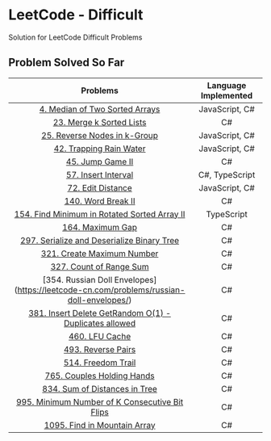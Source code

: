 # LeetCode - Difficult

Solution for LeetCode Difficult Problems

## Problem Solved So Far

|                                                                 Problems                                                                  | Language Implemented |
| :---------------------------------------------------------------------------------------------------------------------------------------: | :------------------: |
|                      [4. Median of Two Sorted Arrays](https://leetcode-cn.com/problems/median-of-two-sorted-arrays/)                      |    JavaScript, C#    |
|                            [23. Merge k Sorted Lists](https://leetcode-cn.com/problems/merge-k-sorted-lists/)                             |          C#          |
|                        [25. Reverse Nodes in k-Group](https://leetcode-cn.com/problems/reverse-nodes-in-k-group/)                         |    JavaScript, C#    |
|                             [42. Trapping Rain Water](https://leetcode-cn.com/problems/trapping-rain-water/)                              |    JavaScript, C#    |
|                                    [45. Jump Game II](https://leetcode-cn.com/problems/jump-game-ii/)                                     |          C#          |
|                                 [57. Insert Interval](https://leetcode-cn.com/problems/insert-interval/)                                  |    C#, TypeScript    |
|                                   [72. Edit Distance](https://leetcode-cn.com/problems/edit-distance/)                                    |    JavaScript, C#    |
|                                   [140. Word Break II](https://leetcode-cn.com/problems/word-break-ii/)                                   |          C#          |
|   [154. Find Minimum in Rotated Sorted Array II](https://leetcode-cn.com/problems/find-minimum-in-rotated-sorted-array-ii/submissions/)   |      TypeScript      |
|                                     [164. Maximum Gap](https://leetcode-cn.com/problems/maximum-gap/)                                     |          C#          |
|           [297. Serialize and Deserialize Binary Tree](https://leetcode-cn.com/problems/serialize-and-deserialize-binary-tree/)           |          C#          |
|                           [321. Create Maximum Number](https://leetcode-cn.com/problems/create-maximum-number/)                           |          C#          |
|                              [327. Count of Range Sum](https://leetcode-cn.com/problems/count-of-range-sum/)                              |          C#          |
|                         [354. Russian Doll Envelopes] (https://leetcode-cn.com/problems/russian-doll-envelopes/)                          |          C#          |
| [381. Insert Delete GetRandom O(1) - Duplicates allowed](https://leetcode-cn.com/problems/insert-delete-getrandom-o1-duplicates-allowed/) |          C#          |
|                                       [460. LFU Cache](https://leetcode-cn.com/problems/lfu-cache/)                                       |          C#          |
|                                   [493. Reverse Pairs](https://leetcode-cn.com/problems/reverse-pairs/)                                   |          C#          |
|                                   [514. Freedom Trail](https://leetcode-cn.com/problems/freedom-trail/)                                   |          C#          |
|                           [765. Couples Holding Hands](https://leetcode-cn.com/problems/couples-holding-hands/)                           |          C#          |
|                        [834. Sum of Distances in Tree](https://leetcode-cn.com/problems/sum-of-distances-in-tree/)                        |          C#          |
|       [995. Minimum Number of K Consecutive Bit Flips](https://leetcode-cn.com/problems/minimum-number-of-k-consecutive-bit-flips/)       |          C#          |
|                         [1095. Find in Mountain Array](https://leetcode-cn.com/problems/find-in-mountain-array/)                          |          C#          |
